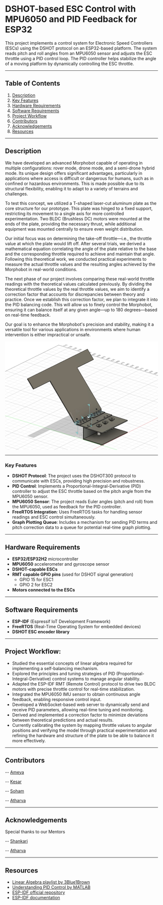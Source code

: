 # DSHOT-based ESC Control with MPU6050 and PID Feedback for ESP32

This project implements a control system for Electronic Speed Controllers (ESCs) using the DSHOT protocol on an ESP32-based platform. The system reads pitch and roll angles from an MPU6050 sensor and adjusts the ESC throttle using a PID control loop. The PID controller helps stabilize the angle of a moving platform by dynamically controlling the ESC throttle.

---

## Table of Contents

1. [Description](#description)
2. [Key Features](#key-features)
3. [Hardware Requirements](#hardware-requirements)
4. [Software Requirements](#software-requirements)
5. [Project Workflow](#project-workflow)
6. [Contributors](#contributors)
7. [Acknowledgements](#acknowledgements)
8. [Resources](#resources)

---

## Description

We have developed an advanced Morphobot capable of operating in multiple configurations: rover mode, drone mode, and a semi-drone hybrid mode. Its unique design offers significant advantages, particularly in applications where access is difficult or dangerous for humans, such as in confined or hazardous environments. This is made possible due to its structural flexibility, enabling it to adapt to a variety of terrains and challenges.

To test this concept, we utilized a T-shaped laser-cut aluminum plate as the core structure for our prototype. This plate was hinged to a fixed support, restricting its movement to a single axis for more controlled experimentation. Two BLDC (Brushless DC) motors were mounted at the ends of the plate, providing the necessary thrust, while additional equipment was mounted centrally to ensure even weight distribution.

Our initial focus was on determining the take-off throttle—i.e., the throttle value at which the plate would lift off. After several trials, we derived a mathematical equation correlating the angle of the plate relative to the base and the corresponding throttle required to achieve and maintain that angle. Following this theoretical work, we conducted practical experiments to measure the actual throttle values and the resulting angles achieved by the Morphobot in real-world conditions.

The next phase of our project involves comparing these real-world throttle readings with the theoretical values calculated previously. By dividing the theoretical throttle values by the real throttle values, we aim to identify a correction factor that accounts for discrepancies between theory and practice. Once we establish this correction factor, we plan to integrate it into the PID balancing code. This will allow us to finely control the Morphobot, ensuring it can balance itself at any given angle—up to 180 degrees—based on real-time feedback. 

Our goal is to enhance the Morphobot's precision and stability, making it a versatile tool for various applications in environments where human intervention is either impractical or unsafe.

![](GyrogliderCAD.jpg)

---

### Key Features
- **DSHOT Protocol**: The project uses the DSHOT300 protocol to communicate with ESCs, providing high precision and robustness.
- **PID Control**: Implements a Proportional-Integral-Derivative (PID) controller to adjust the ESC throttle based on the pitch angle from the MPU6050 sensor.
- **MPU6050 Sensor**: The project reads Euler angles (pitch and roll) from the MPU6050, used as feedback for the PID controller.
- **FreeRTOS Integration**: Uses FreeRTOS tasks for handling sensor readings and ESC control simultaneously.
- **Graph Plotting Queue**: Includes a mechanism for sending PID terms and pitch correction data to a queue for potential real-time graph plotting.

---

## Hardware Requirements

- **ESP32/ESP32H2** microcontroller
- **MPU6050** accelerometer and gyroscope sensor
- **DSHOT-capable ESCs**
- **RMT capable GPIO pins** (used for DSHOT signal generation)
  - GPIO 15 for ESC1
  - GPIO 2 for ESC2
- **Motors connected to the ESCs**

---

## Software Requirements

- **ESP-IDF** (Espressif IoT Development Framework)
- **FreeRTOS** (Real-Time Operating System for embedded devices)
- **DSHOT ESC encoder library**

---

## Project Workflow:

- Studied the essential concepts of linear algebra required for implementing a self-balancing mechanism.
- Explored the principles and tuning strategies of PID (Proportional-Integral-Derivative) control systems to manage angular stability.
- Adapted the ESP-IDF RMT (Remote Control) protocol to drive two BLDC motors with precise throttle control for real-time stabilization.
- Integrated the MPU6050 IMU sensor to obtain continuous angle feedback, enabling responsive control input.
- Developed a WebSocket-based web server to dynamically send and receive PID parameters, allowing real-time tuning and monitoring.
- Derived and implemented a correction factor to minimize deviations between theoretical predictions and actual results.
- Currently calibrating the system by mapping throttle values to angular positions and verifying the model through practical experimentation and refining the hardware and structure of the plate to be able to balance it more effectively.

---

## Contributors
-- [Ameya](https://github.com/AmeyaTikhe)

-- [Kesar](https://github.com/MasterQueen16)

-- [Soham](https://github.com/sohamukute)

-- [Atharva](https://github.com/AtharvaKhare1/)

---

## Acknowledgements
 Special thanks to our Mentors
 
-- [Shankari](https://github.com/Shankari02)

-- [Atharva](https://github.com/RapidRoger18)

---

## Resources
* [Linear Algebra playlist by 3Blue1Brown](https://www.youtube.com/playlist?list=PL0-GT3co4r2y2YErbmuJw2L5tW4Ew2O5B)
* [Understanding PID Control by MATLAB](https://www.youtube.com/playlist?list=PLn8PRpmsu08pQBgjxYFXSsODEF3Jqmm-y)
* [ESP-IDF official repository](https://github.com/espressif/esp-idf)
* [ESP-IDF documentation](https://docs.espressif.com/projects/esp-idf/en/latest/esp32/)
